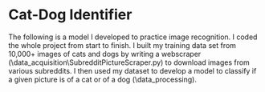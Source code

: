 # Cat-Dog Identifier

The following is a model I developed to practice image recognition. I coded the whole project from start to finish. I built my training data set from 10,000+ images of cats and dogs by writing a webscraper (\data_acquisition\SubredditPictureScraper.py) to download images from various subreddits. I then used my dataset to develop a model to classify if a given picture is of a cat or of a dog (\data_processing\).
